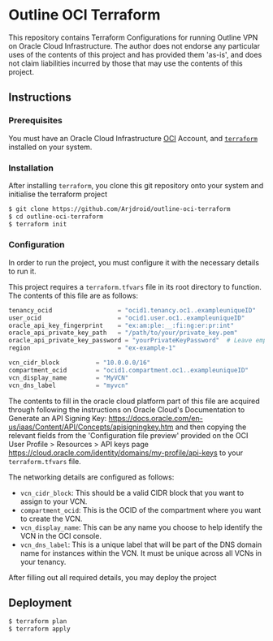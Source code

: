 # Outline OCI Terraform

This repository contains Terraform Configurations for running Outline VPN on Oracle Cloud Infrastructure. The author does not endorse any particular uses of the contents of this project and has provided them 'as-is', and does not claim liabilities incurred by those that may use the contents of this project.

## Instructions

### Prerequisites

You must have an Oracle Cloud Infrastructure [OCI](https://cloud.oracle.com) Account, and [`terraform`](https://www.terraform.io/) installed on your system.

### Installation

After installing `terraform`, you clone this git repository onto your system and initialise the terraform project

```bash
$ git clone https://github.com/Arjdroid/outline-oci-terraform
$ cd outline-oci-terraform
$ terraform init
```

### Configuration

In order to run the project, you must configure it with the necessary details to run it.

This project requires a `terraform.tfvars` file in its root directory to function. The contents of this file are as follows:

```Terraform
tenancy_ocid                  = "ocid1.tenancy.oc1..exampleuniqueID"
user_ocid                     = "ocid1.user.oc1..exampleuniqueID"
oracle_api_key_fingerprint    = "ex:am:ple:__:fi:ng:er:pr:int"
oracle_api_private_key_path   = "/path/to/your/private_key.pem"
oracle_api_private_key_password = "yourPrivateKeyPassword"  # Leave empty if not set
region                        = "ex-example-1"

vcn_cidr_block          = "10.0.0.0/16"
compartment_ocid        = "ocid1.compartment.oc1..exampleuniqueID"
vcn_display_name        = "MyVCN"
vcn_dns_label           = "myvcn"

```

The contents to fill in the oracle cloud platform part of this file are acquired through following the instructions on Oracle Cloud's Documentation to Generate an API Signing Key: https://docs.oracle.com/en-us/iaas/Content/API/Concepts/apisigningkey.htm and then copying the relevant fields from the 'Configuration file preview' provided on the OCI User Profile > Resources > API keys page https://cloud.oracle.com/identity/domains/my-profile/api-keys to your `terraform.tfvars` file.

The networking details are configured as follows:

- `vcn_cidr_block`: This should be a valid CIDR block that you want to assign to your VCN.
- `compartment_ocid`: This is the OCID of the compartment where you want to create the VCN.
- `vcn_display_name`: This can be any name you choose to help identify the VCN in the OCI console.
- `vcn_dns_label`: This is a unique label that will be part of the DNS domain name for instances within the VCN. It must be unique across all VCNs in your tenancy.

After filling out all required details, you may deploy the project

## Deployment

```bash
$ terraform plan
$ terraform apply
```
